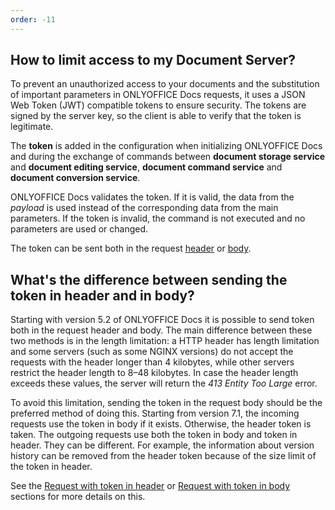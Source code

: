 ```yaml
---
order: -11
---
```


## How to limit access to my Document Server?

To prevent an unauthorized access to your documents and the substitution of important parameters in ONLYOFFICE Docs requests, it uses a JSON Web Token (JWT) compatible tokens to ensure security. The tokens are signed by the server key, so the client is able to verify that the token is legitimate.

The **token** is added in the configuration when initializing ONLYOFFICE Docs and during the exchange of commands between **document storage service** and **document editing service**, **document command service** and **document conversion service**.

ONLYOFFICE Docs validates the token. If it is valid, the data from the *payload* is used instead of the corresponding data from the main parameters. If the token is invalid, the command is not executed and no parameters are used or changed.

The token can be sent both in the request [header](../../../Additional%20API/Signature/Request/Token%20in%20header/index.md) or [body](../../../Additional%20API/Signature/Request/Token%20in%20body/index.md).

## What's the difference between sending the token in header and in body?

Starting with version 5.2 of ONLYOFFICE Docs it is possible to send token both in the request header and body. The main difference between these two methods is in the length limitation: a HTTP header has length limitation and some servers (such as some NGINX versions) do not accept the requests with the header longer than 4 kilobytes, while other servers restrict the header length to 8–48 kilobytes. In case the header length exceeds these values, the server will return the *413 Entity Too Large* error.

To avoid this limitation, sending the token in the request body should be the preferred method of doing this. Starting from version 7.1, the incoming requests use the token in body if it exists. Otherwise, the header token is taken. The outgoing requests use both the token in body and token in header. They can be different. For example, the information about version history can be removed from the header token because of the size limit of the token in header.

See the [Request with token in header](../../../Additional%20API/Signature/Request/Token%20in%20header/index.md) or [Request with token in body](../../../Additional%20API/Signature/Request/Token%20in%20body/index.md) sections for more details on this.
